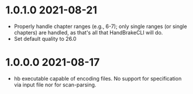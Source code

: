 1.0.1.0 2021-08-21
==================
- Properly handle chapter ranges (e.g., 6-7); only single ranges (or single
  chapters) are handled, as that's all that HandBrakeCLI will do.
- Set default quality to 26.0

1.0.0.0 2021-08-17
==================
- hb executable capable of encoding files.  No support for specification via
  input file nor for scan-parsing.
